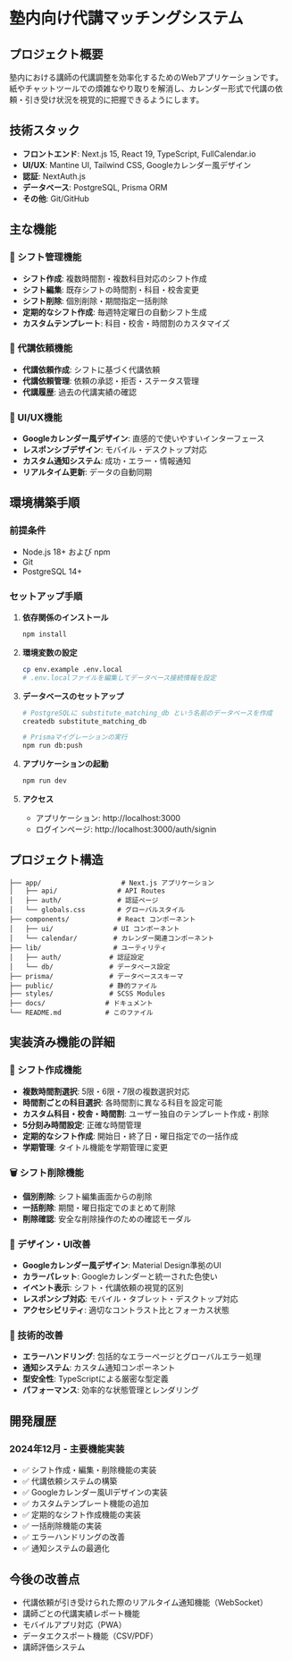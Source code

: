 # 塾内向け代講マッチングシステム

## プロジェクト概要
塾内における講師の代講調整を効率化するためのWebアプリケーションです。紙やチャットツールでの煩雑なやり取りを解消し、カレンダー形式で代講の依頼・引き受け状況を視覚的に把握できるようにします。

## 技術スタック
- **フロントエンド**: Next.js 15, React 19, TypeScript, FullCalendar.io
- **UI/UX**: Mantine UI, Tailwind CSS, Googleカレンダー風デザイン
- **認証**: NextAuth.js
- **データベース**: PostgreSQL, Prisma ORM
- **その他**: Git/GitHub

## 主な機能

### 📅 シフト管理機能
- **シフト作成**: 複数時間割・複数科目対応のシフト作成
- **シフト編集**: 既存シフトの時間割・科目・校舎変更
- **シフト削除**: 個別削除・期間指定一括削除
- **定期的なシフト作成**: 毎週特定曜日の自動シフト生成
- **カスタムテンプレート**: 科目・校舎・時間割のカスタマイズ

### 🔄 代講依頼機能
- **代講依頼作成**: シフトに基づく代講依頼
- **代講依頼管理**: 依頼の承認・拒否・ステータス管理
- **代講履歴**: 過去の代講実績の確認

### 🎨 UI/UX機能
- **Googleカレンダー風デザイン**: 直感的で使いやすいインターフェース
- **レスポンシブデザイン**: モバイル・デスクトップ対応
- **カスタム通知システム**: 成功・エラー・情報通知
- **リアルタイム更新**: データの自動同期

## 環境構築手順

### 前提条件
- Node.js 18+ および npm
- Git
- PostgreSQL 14+

### セットアップ手順

1. **依存関係のインストール**
   ```bash
   npm install
   ```

2. **環境変数の設定**
   ```bash
   cp env.example .env.local
   # .env.localファイルを編集してデータベース接続情報を設定
   ```

3. **データベースのセットアップ**
   ```bash
   # PostgreSQLに substitute_matching_db という名前のデータベースを作成
   createdb substitute_matching_db
   
   # Prismaマイグレーションの実行
   npm run db:push
   ```

4. **アプリケーションの起動**
   ```bash
   npm run dev
   ```

5. **アクセス**
   - アプリケーション: http://localhost:3000
   - ログインページ: http://localhost:3000/auth/signin

## プロジェクト構造
```
├── app/                    # Next.js アプリケーション
│   ├── api/               # API Routes
│   ├── auth/              # 認証ページ
│   └── globals.css        # グローバルスタイル
├── components/            # React コンポーネント
│   ├── ui/               # UI コンポーネント
│   └── calendar/         # カレンダー関連コンポーネント
├── lib/                  # ユーティリティ
│   ├── auth/            # 認証設定
│   └── db/              # データベース設定
├── prisma/              # データベーススキーマ
├── public/              # 静的ファイル
├── styles/              # SCSS Modules
├── docs/               # ドキュメント
└── README.md           # このファイル
```

## 実装済み機能の詳細

### 🎯 シフト作成機能
- **複数時間割選択**: 5限・6限・7限の複数選択対応
- **時間割ごとの科目選択**: 各時間割に異なる科目を設定可能
- **カスタム科目・校舎・時間割**: ユーザー独自のテンプレート作成・削除
- **5分刻み時間設定**: 正確な時間管理
- **定期的なシフト作成**: 開始日・終了日・曜日指定での一括作成
- **学期管理**: タイトル機能を学期管理に変更

### 🗑️ シフト削除機能
- **個別削除**: シフト編集画面からの削除
- **一括削除**: 期間・曜日指定でのまとめて削除
- **削除確認**: 安全な削除操作のための確認モーダル

### 🎨 デザイン・UI改善
- **Googleカレンダー風デザイン**: Material Design準拠のUI
- **カラーパレット**: Googleカレンダーと統一された色使い
- **イベント表示**: シフト・代講依頼の視覚的区別
- **レスポンシブ対応**: モバイル・タブレット・デスクトップ対応
- **アクセシビリティ**: 適切なコントラスト比とフォーカス状態

### 🔧 技術的改善
- **エラーハンドリング**: 包括的なエラーページとグローバルエラー処理
- **通知システム**: カスタム通知コンポーネント
- **型安全性**: TypeScriptによる厳密な型定義
- **パフォーマンス**: 効率的な状態管理とレンダリング

## 開発履歴

### 2024年12月 - 主要機能実装
- ✅ シフト作成・編集・削除機能の実装
- ✅ 代講依頼システムの構築
- ✅ Googleカレンダー風UIデザインの実装
- ✅ カスタムテンプレート機能の追加
- ✅ 定期的なシフト作成機能の実装
- ✅ 一括削除機能の実装
- ✅ エラーハンドリングの改善
- ✅ 通知システムの最適化

## 今後の改善点
- 代講依頼が引き受けられた際のリアルタイム通知機能（WebSocket）
- 講師ごとの代講実績レポート機能
- モバイルアプリ対応（PWA）
- データエクスポート機能（CSV/PDF）
- 講師評価システム
